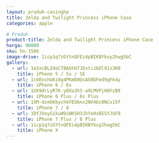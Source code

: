```yaml
---
layout: produk-casinghp
title: Zelda and Twilight Princess iPhone Case
categories: apple

# Produk
product-title: Zelda and Twilight Princess iPhone Case
harga: 90000
sku: hn-1586
image-drive: 1icp1q7zGYtnQFEi4pBIKBYkuy2hwg5bC
gallery:
  - url: 1eSxcBLZ4oCTBAUtH7JDxti1bDl91z3K0
    title: iPhone 5 / 5s / SE
  - url: 1c6EnshGKi8g4PKmD0UsAS0DFed9qFk4y
    title: iPhone 6 / 6s
  - url: 1UX9drLyR7K-y0Xa3hS-a9LMVPjHOYzB9
    title: iPhone 6 Plus / 6s Plus
  - url: 1XM-dze6KbychkFEUbnx2NV4bc0NCx15f
    title: iPhone 7 / 8
  - url: 1DfJVoySikuW9iWKSH3JhfnHxB5SYJUF0
    title: iPhone 7 Plus / 8 Plus
  - url: 1icp1q7zGYtnQFEi4pBIKBYkuy2hwg5bC
    title: iPhone X
---
```

